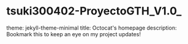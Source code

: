 # tsuki300402-ProyectoGTH_V1.0_
theme: jekyll-theme-minimal
title: Octocat's homepage
description: Bookmark this to keep an eye on my project updates!
